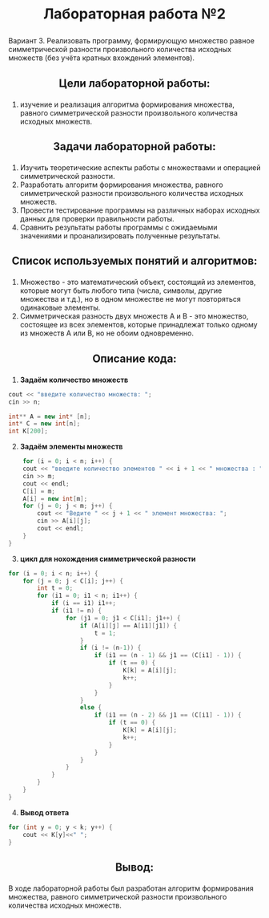 # <p align="center">Лабораторная работа №2</p>

Вариант 3. Реализовать программу, формирующую множество равное симметрической разности  произвольного количества исходных множеств (без учёта кратных вхождений элементов).

## <p align="center">Цели лабораторной работы:</p>
1. изучение и реализация алгоритма формирования множества, равного симметрической разности произвольного количества исходных множеств.

## <p align="center">Задачи лабораторной работы:</p>
1. Изучить теоретические аспекты работы с множествами и операцией симметрической разности.
2. Разработать алгоритм формирования множества, равного симметрической разности произвольного количества исходных множеств.
3. Провести тестирование программы на различных наборах исходных данных для проверки правильности работы.
4. Сравнить результаты работы программы с ожидаемыми значениями и проанализировать полученные результаты.
   
## <p align="center">Список используемых понятий и алгоритмов:</p>
1. Множество - это математический объект, состоящий из элементов, которые могут быть любого типа (числа, символы, другие множества и т.д.), но в одном множестве не могут повторяться одинаковые элементы. 
2. Симметрическая разность двух множеств A и B - это множество, состоящее из всех элементов, которые принадлежат только одному из множеств A или B, но не обоим одновременно.

## <p align="center">Описание кода:</p>
1. **Задаём количество множеств**

```cpp
cout << "введите количество множеств: ";
cin >> n;

int** A = new int* [n];
int* C = new int[n];
int K[200];
```

2. **Задаём элементы множеств**

```cpp
    for (i = 0; i < n; i++) {
	cout << "введите количество элементов " << i + 1 << " множества : ";
	cin >> m;
	cout << endl;
	C[i] = m;
	A[i] = new int[m];
	for (j = 0; j < m; j++) {
		cout << "Ведите " << j + 1 << " элемент множества: ";
		cin >> A[i][j];
		cout << endl;
	}
}
```

3. **цикл для нохождения симметрической разности**

```cpp
for (i = 0; i < n; i++) {
	for (j = 0; j < C[i]; j++) {
		int t = 0;
		for (i1 = 0; i1 < n; i1++) {
			if (i == i1) i1++;
			if (i1 != n) {
				for (j1 = 0; j1 < C[i1]; j1++) {
					if (A[i][j] == A[i1][j1]) {
						t = 1;
					}
					if (i != (n-1)) {
						if (i1 == (n - 1) && j1 == (C[i1] - 1)) {
							if (t == 0) {
								K[k] = A[i][j];
								k++;
							}
						}
					}
					else {
						if (i1 == (n - 2) && j1 == (C[i1] - 1)) {
							if (t == 0) {
								K[k] = A[i][j];
								k++;
							}
						}
					}
				}
			}
		}
	}
}
```

4. **Вывод ответа**

```cpp
for (int y = 0; y < k; y++) {
	cout << K[y]<<" ";
}
```

## <p align="center">Вывод:</p>
В ходе лабораторной работы был разработан алгоритм формирования множества, равного симметрической разности произвольного количества исходных множеств.
